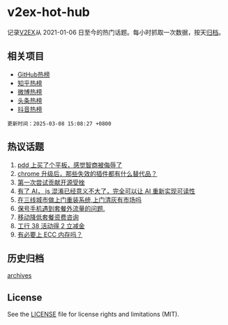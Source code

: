 # v2ex-hot-hub

 记录[V2EX](https://www.v2ex.com/)从 2021-01-06 日至今的热门话题。每小时抓取一次数据，按天[归档](archives)。
 
 ## 相关项目

- [GitHub热榜](https://github.com/lonnyzhang423/github-hot-hub)
- [知乎热榜](https://github.com/lonnyzhang423/zhihu-hot-hub)
- [微博热榜](https://github.com/lonnyzhang423/weibo-hot-hub)
- [头条热榜](https://github.com/lonnyzhang423/toutiao-hot-hub)
- [抖音热榜](https://github.com/lonnyzhang423/douyin-hot-hub)


 `更新时间：2025-03-08 15:08:27 +0800`

## 热议话题

1. [pdd 上买了个平板，感觉智商被侮辱了](https://www.v2ex.com/t/1116691)
1. [chrome 升级后，那些失效的插件都有什么替代品？](https://www.v2ex.com/t/1116730)
1. [第一次尝试贡献开源受挫](https://www.v2ex.com/t/1116700)
1. [有了 AI， js 混淆已经意义不大了，完全可以让 AI 重新实现可读性](https://www.v2ex.com/t/1116708)
1. [在三线城市做上门重装系统,上门清灰有市场吗](https://www.v2ex.com/t/1116833)
1. [保号手机遇到套餐外流量的问题.](https://www.v2ex.com/t/1116734)
1. [移动降低套餐资费咨询](https://www.v2ex.com/t/1116808)
1. [工行 38 活动得 2 立减金](https://www.v2ex.com/t/1116701)
1. [有必要上 ECC 内存吗？](https://www.v2ex.com/t/1116711)

## 历史归档

[archives](archives)

## License

See the [LICENSE](LICENSE) file for license rights and limitations (MIT).
